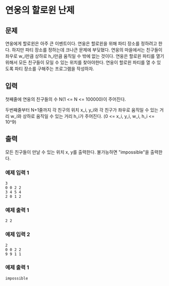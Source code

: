 # 연웅의 할로윈 난제

## 문제

연웅에게 할로윈은 아주 큰 이벤트이다. 연웅은 할로윈을 위해 파티 장소를 정하려고 한다. 하지만 파티 장소를 정하는데 크나큰 문제에 부딪혔다. 연웅의 마을에서는 친구들이 좌우로 w_i만큼 상하로 h_i만큼 움직일 수 밖에 없는 것이다. 연웅은 할로윈 파티를 열기 위해서 모든 친구들이 모일 수 있는 위치를 찾아야한다. 연웅이 할로윈 파티를 열 수 있도록 파티 장소를 구해주는 프로그램을 작성하자.

## 입력

첫째줄에 연웅의 친구들의 수 N(1 <= N <= 100000)이 주어진다.

두번째줄부터 N+1줄까지 각 친구의 위치 x_i, y_i와 각 친구가 좌우로 움직일 수 있는 거리 w_i와 상하로 움직일 수 있는 거리 h_i가 주어진다. (0 <= x_i, y_i, w_i, h_i <= 10^9)

## 출력

모든 친구들이 만날 수 있는 위치 x, y를 출력한다. 불가능하면 "impossible"을 출력한다.

### 예제 입력 1

```
3
0 0 2 2
3 4 5 4
2 0 1 2
```

### 예제 출력 1

```
2 2
```

### 예제 입력 2

```
2
0 0 2 2
9 9 1 1
```

### 예제 출력 1

```
impossible
```

